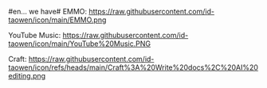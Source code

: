 #en... we have#
EMMO:
https://raw.githubusercontent.com/id-taowen/icon/main/EMMO.png

YouTube Music:
https://raw.githubusercontent.com/id-taowen/icon/main/YouTube%20Music.PNG

Craft:
https://raw.githubusercontent.com/id-taowen/icon/refs/heads/main/Craft%3A%20Write%20docs%2C%20AI%20editing.png
